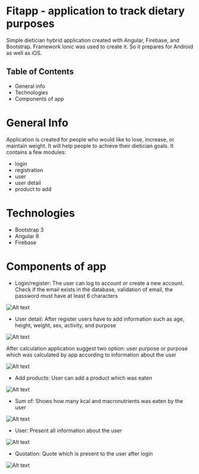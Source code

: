 # Fitapp - application to track dietary purposes

Simple dietician hybrid application created with Angular, Firebase, and Bootstrap. 
Framework Ionic was used to create it. So it prepares for Android as well as iOS.

## Table of Contents
- General info
- Technologies
- Components of app

# General Info
Application is created for people who would like to lose, increase, or maintain weight. It will help people to achieve their dietician goals. It contains a few modules: 
* login 
* registration 
* user 
* user detail 
* product to add

# Technologies
* Bootstrap 3
* Angular 8
* Firebase

# Components of app
- Login/register: The user can log to account or create a new account. Check if the email exists in the database, validation of email, the password must have at least 6 characters

![Alt text](https://github.com/ania789/fitapp/blob/master/images/register-erroe.png "Optional Title")

- User detail: After register users have to add information such as age, height, weight, sex, activity, and purpose

![Alt text](https://github.com/ania789/fitapp/blob/master/images/user-detail.PNG "Optional Title")

After calculation application suggest two option: user purpose or purpose which was calculated by app according to information about the user

![Alt text](https://github.com/ania789/fitapp/blob/master/images/user-detail-rada.PNG "Optional Title")

- Add products: User can add a product which was eaten

![Alt text](https://github.com/ania789/fitapp/blob/master/images/home2-products.PNG "Optional Title")

- Sum of: Shows how many kcal and macronutrients was eaten by the user

![Alt text](https://github.com/ania789/fitapp/blob/master/images/progress-bar.PNG "Optional Title")

- User: Present all information about the user

![Alt text](https://github.com/ania789/fitapp/blob/master/images/user.png "Optional Title")

- Quotation: Quote which is present to the user after login

![Alt text](https://github.com/ania789/fitapp/blob/master/images/cytat.PNG "Optional Title")
